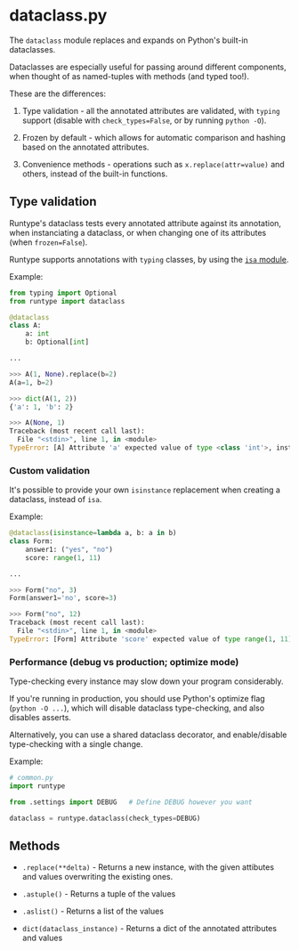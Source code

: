 # dataclass.py

The `dataclass` module replaces and expands on Python's built-in dataclasses.

Dataclasses are especially useful for passing around different components, when thought of as named-tuples with methods (and typed too!).

These are the differences:

1. Type validation - all the annotated attributes are validated, with `typing` support (disable with `check_types=False`, or by running `python -O`).

2. Frozen by default - which allows for automatic comparison and hashing based on the annotated attributes.

3. Convenience methods - operations such as `x.replace(attr=value)` and others, instead of the built-in functions.

## Type validation

Runtype's dataclass tests every annotated attribute against its annotation, when instanciating a dataclass, or when changing one of its attributes (when `frozen=False`).

Runtype supports annotations with `typing` classes, by using the [`isa` module](isa.md).




Example:

```python
from typing import Optional
from runtype import dataclass

@dataclass
class A:
    a: int
    b: Optional[int]

...

>>> A(1, None).replace(b=2)
A(a=1, b=2)

>>> dict(A(1, 2))
{'a': 1, 'b': 2}

>>> A(None, 1)
Traceback (most recent call last):
  File "<stdin>", line 1, in <module>
TypeError: [A] Attribute 'a' expected value of type <class 'int'>, instead got None
```


### Custom validation

It's possible to provide your own `isinstance` replacement when creating a dataclass, instead of `isa`.

Example:

```python
@dataclass(isinstance=lambda a, b: a in b)
class Form:
    answer1: ("yes", "no")
    score: range(1, 11)

...

>>> Form("no", 3)
Form(answer1='no', score=3)

>>> Form("no", 12)
Traceback (most recent call last):
  File "<stdin>", line 1, in <module>
TypeError: [Form] Attribute 'score' expected value of type range(1, 11), instead got 12
```

### Performance (debug vs production; optimize mode)

Type-checking every instance may slow down your program considerably.

If you're running in production, you should use Python's optimize flag (`python -O ...`), which will disable dataclass type-checking, and also disables asserts.

Alternatively, you can use a shared dataclass decorator, and enable/disable type-checking with a single change.

Example:

```python
# common.py
import runtype

from .settings import DEBUG   # Define DEBUG however you want

dataclass = runtype.dataclass(check_types=DEBUG)
```

## Methods

* `.replace(**delta)` - Returns a new instance, with the given attibutes and values overwriting the existing ones.

* `.astuple()` - Returns a tuple of the values

* `.aslist()` - Returns a list of the values

* `dict(dataclass_instance)` - Returns a dict of the annotated attributes and values
